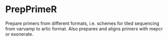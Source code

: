 # PrepPrimeR
Prepare primers from different formats, i.e. schemes for tiled sequencing from varvamp to artic format. Also prepares and aligns primers with mepcr or exonerate.
